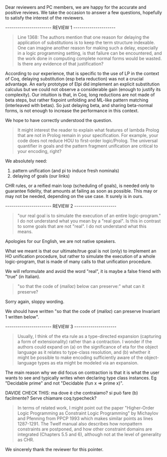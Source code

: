 Dear reviewers and PC members, we are happy for the accurate and positive
reviews.
We take the occasion to answer a few questions, hopefully to satisfy the
interest of the reviewers.

----------------------- REVIEW 1 ---------------------
> Line 1368: The authors mention that one reason for delaying the
> application of substitutions is to keep the term structure indexable.
> One can imagine another reason for making such a delay, especially in
> a logic programming setting, is that failure can be encountered, and
> the work done in computing complete normal forms would be wasted.  Is
> there any evidence of that justification?

According to our experience, that is specific to the use of LP in the context
of Coq, delaying substitution (esp beta reduction) was not a crucial advantage.
An early prototype of Elpi did implement an explicit substitution calculus
but we could not observe a considerable gain (enough to justify its complexity).
Our intuition is that, in Coq, long reductions are not made of beta steps,
but rather fixpoint unfolding and ML-like pattern matching (interleaved with
betas). So just delaying beta, and sharing beta-normal forms, is not enough to
increase the performance in this context.

We hope to have correctly understood the question.

> It might interest the reader to explain what features of lambda Prolog
> that are not in Prolog remain in your specification.  For example,
> your code does not reduce HOU to first-order logic/Prolog.  The
> universal quantifier in goals and the pattern fragment unification are
> critical to your encoding, right?

We absolutely need:

1. pattern unification (and pi to induce fresh nominals)
2. delaying of goals (our links)

CHR rules, or a reified main loop (scheduling of goals), is needed only to
guarantee fidelity, that amounts at failing as soon as possible.
This may or may not be needed, depending on the use case.
It surely is in ours.

----------------------- REVIEW 2 ---------------------
> "our real goal is to simulate the execution of an entire logic-program."
> I do not understand what you mean by a "real goal".
> Is this in contrast to some goals that are not "real". I do not understand what this means.

Apologies for our English, we are not native speakers.

What we meant is that our ultimate/true goal is not (only) to implement an HO
unification procedure, but rather to simulate the execution of a whole
logic-program, that is made of many calls to that unification procedure.

We will reformulate and avoid the word "real", it is maybe a false friend with
"true" (in Italian).

> "so that the code of (𝑚𝑎𝑙𝑙𝑜𝑐) below can preserve:"
> what can it preserve?

Sorry again, sloppy wording.

We should have written "so that the code of (𝑚𝑎𝑙𝑙𝑜𝑐) can preserve
Invariant 1 written below".

----------------------- REVIEW 3 ---------------------
> Usually, I think of the eta rule as a type-directed expansion (capturing
> a form of extensionality) rather than a contraction.  I wonder if the
> authors could expand on (a) on the significance of eta for the object
> language as it relates to type-class resolution, and (b) whether it might
> be possible to make encoding sufficiently aware of the object-language
> types as eta might be modeled via an expansion.

The main reason why we did focus on contraction is that it is what the user
wants to see and typically writes when declaring type class instances. Eg
"Decidable prime" and not "Decidable (fun x => prime x)".

DAVIDE CHECK THIS: ma dove è che contraiamo? si può fare (b) facilmente? Serve chiamare coq.typecheck?

> In terms of related work, I might point out the paper
> "Higher-Order Logic Programming as Constraint Logic Programming" by
> Michaylov and Pfenning from PPCP 1993 which makes similar points as
> lines 1287-1291.  The Twelf manual also describes how nonpattern constraints
> are postponed, and how other constraint domains are integrated (Chapters 5.5 and 6),
> although not at the level of generality as CHR.

We sincerely thank the reviewer for this pointer.

